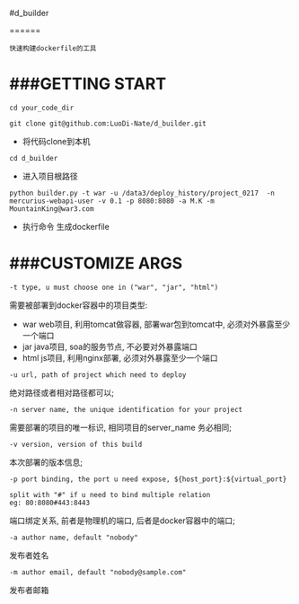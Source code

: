 #d_builder

======

```
快速构建dockerfile的工具
```

###GETTING START
===
```
cd your_code_dir

git clone git@github.com:LuoDi-Nate/d_builder.git
```
* 将代码clone到本机

```
cd d_builder
```
* 进入项目根路径

```
python builder.py -t war -u /data3/deploy_history/project_0217  -n mercurius-webapi-user -v 0.1 -p 8080:8080 -a M.K -m MountainKing@war3.com
```
* 执行命令 生成dockerfile


###CUSTOMIZE ARGS
===

```
-t type, u must choose one in ("war", "jar", "html")
```
需要被部署到docker容器中的项目类型:

* war	web项目, 利用tomcat做容器, 部署war包到tomcat中, 必须对外暴露至少一个端口
* jar	java项目, soa的服务节点, 不必要对外暴露端口
* html	js项目, 利用nginx部署, 必须对外暴露至少一个端口

```
-u url, path of project which need to deploy
```
绝对路径或者相对路径都可以;

```
-n server name, the unique identification for your project
```
需要部署的项目的唯一标识, 相同项目的server_name 务必相同;

```
-v version, version of this build
```
本次部署的版本信息;

```
-p port binding, the port u need expose, ${host_port}:${virtual_port}

split with "#" if u need to bind multiple relation
eg: 80:8080#443:8443
```
端口绑定关系, 前者是物理机的端口, 后者是docker容器中的端口;


```
-a author name, default "nobody"
```
发布者姓名

```
-m author email, default "nobody@sample.com"
```
发布者邮箱






